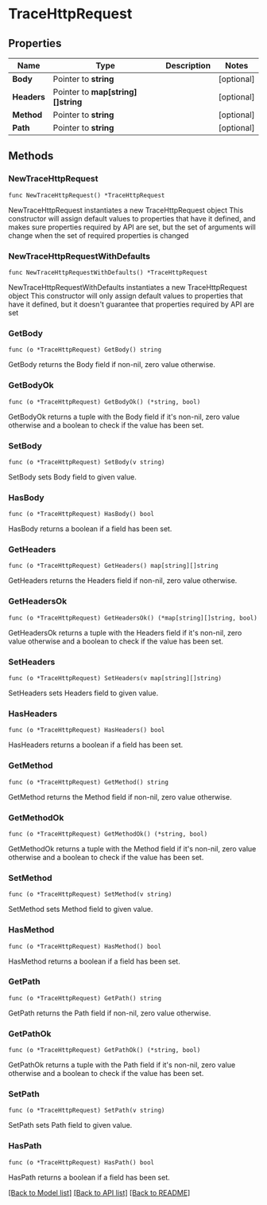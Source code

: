 # TraceHttpRequest

## Properties

Name | Type | Description | Notes
------------ | ------------- | ------------- | -------------
**Body** | Pointer to **string** |  | [optional] 
**Headers** | Pointer to **map[string][]string** |  | [optional] 
**Method** | Pointer to **string** |  | [optional] 
**Path** | Pointer to **string** |  | [optional] 

## Methods

### NewTraceHttpRequest

`func NewTraceHttpRequest() *TraceHttpRequest`

NewTraceHttpRequest instantiates a new TraceHttpRequest object
This constructor will assign default values to properties that have it defined,
and makes sure properties required by API are set, but the set of arguments
will change when the set of required properties is changed

### NewTraceHttpRequestWithDefaults

`func NewTraceHttpRequestWithDefaults() *TraceHttpRequest`

NewTraceHttpRequestWithDefaults instantiates a new TraceHttpRequest object
This constructor will only assign default values to properties that have it defined,
but it doesn't guarantee that properties required by API are set

### GetBody

`func (o *TraceHttpRequest) GetBody() string`

GetBody returns the Body field if non-nil, zero value otherwise.

### GetBodyOk

`func (o *TraceHttpRequest) GetBodyOk() (*string, bool)`

GetBodyOk returns a tuple with the Body field if it's non-nil, zero value otherwise
and a boolean to check if the value has been set.

### SetBody

`func (o *TraceHttpRequest) SetBody(v string)`

SetBody sets Body field to given value.

### HasBody

`func (o *TraceHttpRequest) HasBody() bool`

HasBody returns a boolean if a field has been set.

### GetHeaders

`func (o *TraceHttpRequest) GetHeaders() map[string][]string`

GetHeaders returns the Headers field if non-nil, zero value otherwise.

### GetHeadersOk

`func (o *TraceHttpRequest) GetHeadersOk() (*map[string][]string, bool)`

GetHeadersOk returns a tuple with the Headers field if it's non-nil, zero value otherwise
and a boolean to check if the value has been set.

### SetHeaders

`func (o *TraceHttpRequest) SetHeaders(v map[string][]string)`

SetHeaders sets Headers field to given value.

### HasHeaders

`func (o *TraceHttpRequest) HasHeaders() bool`

HasHeaders returns a boolean if a field has been set.

### GetMethod

`func (o *TraceHttpRequest) GetMethod() string`

GetMethod returns the Method field if non-nil, zero value otherwise.

### GetMethodOk

`func (o *TraceHttpRequest) GetMethodOk() (*string, bool)`

GetMethodOk returns a tuple with the Method field if it's non-nil, zero value otherwise
and a boolean to check if the value has been set.

### SetMethod

`func (o *TraceHttpRequest) SetMethod(v string)`

SetMethod sets Method field to given value.

### HasMethod

`func (o *TraceHttpRequest) HasMethod() bool`

HasMethod returns a boolean if a field has been set.

### GetPath

`func (o *TraceHttpRequest) GetPath() string`

GetPath returns the Path field if non-nil, zero value otherwise.

### GetPathOk

`func (o *TraceHttpRequest) GetPathOk() (*string, bool)`

GetPathOk returns a tuple with the Path field if it's non-nil, zero value otherwise
and a boolean to check if the value has been set.

### SetPath

`func (o *TraceHttpRequest) SetPath(v string)`

SetPath sets Path field to given value.

### HasPath

`func (o *TraceHttpRequest) HasPath() bool`

HasPath returns a boolean if a field has been set.


[[Back to Model list]](../README.md#documentation-for-models) [[Back to API list]](../README.md#documentation-for-api-endpoints) [[Back to README]](../README.md)


